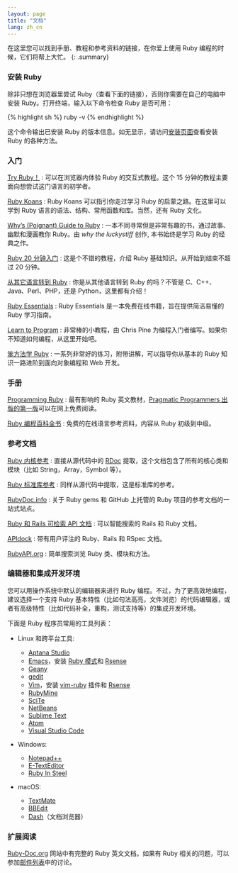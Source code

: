 ```yaml
---
layout: page
title: "文档"
lang: zh_cn
---
```


在这里您可以找到手册、教程和参考资料的链接，在你爱上使用 Ruby 编程的时候，它们将帮上大忙。
{: .summary}

### 安装 Ruby

除非只想在浏览器里尝试 Ruby（查看下面的链接），否则你需要在自己的电脑中安装 Ruby。打开终端，输入以下命令检查 Ruby 是否可用：

{% highlight sh %}
ruby -v
{% endhighlight %}

这个命令输出已安装 Ruby 的版本信息。如无显示，请访问[安装页面](installation/)查看安装 Ruby 的各种方法。

### 入门

[Try Ruby！][1]
: 可以在浏览器内体验 Ruby 的交互式教程。这个 15 分钟的教程主要面向想尝试这门语言的初学者。

[Ruby Koans][2]
: Ruby Koans 可以指引你走过学习 Ruby 的启蒙之路。在这里可以学到 Ruby 语言的语法、结构、常用函数和库。当然，还有 Ruby 文化。

[Why’s (Poignant) Guide to Ruby][5]
: 一本不同寻常但是非常有趣的书，通过故事、幽默和漫画教你 Ruby。由 *why the luckystiff* 创作, 本书始终是学习 Ruby 的经典之作。

[Ruby 20 分钟入门](/zh_cn/documentation/quickstart/)
: 这是个不错的教程，介绍 Ruby 基础知识。从开始到结束不超过 20 分钟。


[从其它语言转到 Ruby](/zh_cn/documentation/ruby-from-other-languages/)
: 你是从其他语言转到 Ruby 的吗？不管是 C、C++、Java、Perl、PHP，还是 Python，这里都有介绍！

[Ruby Essentials][7]
: Ruby Essentials 是一本免费在线书籍，旨在提供简洁易懂的 Ruby 学习指南。

[Learn to Program][8]
: 非常棒的小教程，由 Chris Pine 为编程入门者编写。如果你不知道如何编程，从这里开始吧。

[笨方法学 Ruby][38]
: 一系列非常好的练习，附带讲解，可以指导你从基本的 Ruby 知识一路进阶到面向对象编程和 Web 开发。

### 手册

[Programming Ruby][9]
: 最有影响的 Ruby 英文教材，[Pragmatic Programmers 出版的第一版][10]可以在网上免费阅读。

[Ruby 编程百科全书][12]
: 免费的在线语言参考资料，内容从 Ruby 初级到中级。

### 参考文档

[Ruby 内核参考][13]
: 直接从源代码中的 [RDoc][14] 提取，这个文档包含了所有的核心类和模块（比如 String，Array，Symbol 等）。

[Ruby 标准库参考][15]
: 同样从源代码中提取，这是标准库的参考。

[RubyDoc.info][16]
:  关于 Ruby gems 和 GitHub 上托管的 Ruby 项目的参考文档的一站式站点。

[Ruby 和 Rails 可检索 API 文档][17]
: 可以智能搜索的 Rails 和 Ruby 文档。

[APIdock][18]
: 带有用户评注的 Ruby、Rails 和 RSpec 文档。

[RubyAPI.org][rubyapi-org]
: 简单搜索浏览 Ruby 类、模块和方法。

### 编辑器和集成开发环境

您可以用操作系统中默认的编辑器来进行 Ruby 编程。不过，为了更高效地编程，建议选择一个支持 Ruby 基本特性（比如句法高亮，文件浏览）的代码编辑器，或者有高级特性（比如代码补全，重构，测试支持等）的集成开发环境。

下面是 Ruby 程序员常用的工具列表：

* Linux 和跨平台工具:
  * [Aptana Studio][19]
  * [Emacs][20]，安装 [Ruby 模式][21]和 [Rsense][22]
  * [Geany][23]
  * [gedit][24]
  * [Vim][25]，安装 [vim-ruby][26] 插件和 [Rsense][22]
  * [RubyMine][27]
  * [SciTe][28]
  * [NetBeans][36]
  * [Sublime Text][37]
  * [Atom][atom]
  * [Visual Studio Code][vscode]

* Windows:
  * [Notepad++][29]
  * [E-TextEditor][30]
  * [Ruby In Steel][31]

* macOS:
  * [TextMate][32]
  * [BBEdit][33]
  * [Dash][39]（文档浏览器）

### 扩展阅读

[Ruby-Doc.org][34] 网站中有完整的 Ruby 英文文档。如果有 Ruby 相关的问题，可以参加[邮件列表](/zh_cn/community/mailing-lists/)中的讨论。



[1]: https://try.ruby-lang.org/
[2]: http://rubykoans.com/
[5]: https://poignant.guide
[7]: http://www.techotopia.com/index.php/Ruby_Essentials
[8]: http://pine.fm/LearnToProgram/
[9]: http://www.ruby-doc.org/docs/ProgrammingRuby/
[10]: http://pragmaticprogrammer.com/titles/ruby/index.html
[12]: http://en.wikibooks.org/wiki/Ruby_programming_language
[13]: http://www.ruby-doc.org/core
[14]: https://ruby.github.io/rdoc/
[15]: http://www.ruby-doc.org/stdlib
[16]: http://www.rubydoc.info/
[17]: http://rubydocs.org/
[18]: http://apidock.com/
[rubyapi-org]: https://rubyapi.org/
[19]: http://www.aptana.com/
[20]: http://www.gnu.org/software/emacs/
[21]: http://www.emacswiki.org/emacs/RubyMode
[22]: http://rsense.github.io/
[23]: http://www.geany.org/
[24]: http://projects.gnome.org/gedit/screenshots.html
[25]: http://www.vim.org/
[26]: https://github.com/vim-ruby/vim-ruby
[27]: http://www.jetbrains.com/ruby/
[28]: http://www.scintilla.org/SciTE.html
[29]: http://notepad-plus-plus.org/
[30]: http://www.e-texteditor.com/
[31]: http://www.sapphiresteel.com/
[32]: http://macromates.com/
[33]: https://www.barebones.com/products/bbedit/
[34]: http://ruby-doc.org
[36]: https://netbeans.org/
[37]: http://www.sublimetext.com/
[38]: https://learncodethehardway.org/ruby/
[39]: http://kapeli.com/dash
[atom]: https://atom.io/
[vscode]: https://code.visualstudio.com/
